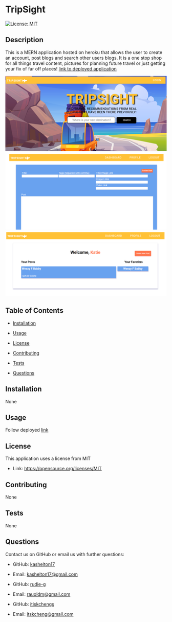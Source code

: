 # TripSight 
 [![License: MIT](https://img.shields.io/badge/License-MIT-yellow.svg)](https://opensource.org/licenses/MIT)

 
 ## Description 
 This is a MERN application hosted on heroku that allows the user to create an account, post blogs and search other users blogs. It is a one stop shop for all things travel content, pictures for planning future travel or just getting your fix of far off places!
 [link to deployed application](https://gentle-forest-57740.herokuapp.com/dashboard)

 ![preview image](client/public/previewImage1.png)
 ![preview image 2](client/public/previewImage2.png)
 ![preview image 3](client/public/previewImage3.png)

 ## Table of Contents 

 * [Installation](#installation) 

 * [Usage](#usage) 

 * [License](#license) 

 * [Contributing](#contributing) 

 * [Tests](#Tests) 

 * [Questions](#questions)

 
 ## Installation 
None

 
 ## Usage 
 Follow deployed [link](https://gentle-forest-57740.herokuapp.com/dashboard)

 
 ## License 
 This application uses a license from MIT 
  
 * Link: https://opensource.org/licenses/MIT

 
 ## Contributing 
 None

 
 ## Tests 
 None

 
 ## Questions 
 Contact us on GitHub or email us with further questions:

 * GitHub: [kashelton17](https://github.com/kashelton17)

 * Email: kashelton17@gmail.com 

 * GitHub: [rudie-g](https://github.com/rudie-g)

 * Email: rauoldm@gmail.com

  * GitHub: [itiskchengs](https://github.com/itiskchengs)

 * Email: itskcheng@gmail.com
